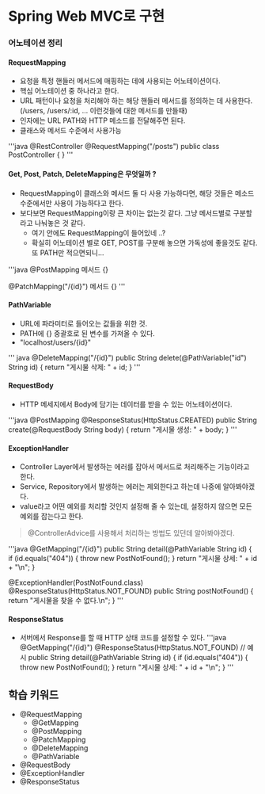 # Spring Web MVC로 구현

### 어노테이션 정리
#### RequestMapping
- 요청을 특정 핸들러 메서드에 매핑하는 데에 사용되는 어노테이션이다.
- 핵심 어노테이션 중 하나라고 한다.
- URL 패턴이나 요청을 처리해야 하는 해당 핸들러 메서드를 정의하는 데 사용한다. (/users, /users/:id, ... 이런것들에 대한 메서드를 만들때)
- 인자에는 URL PATH와 HTTP 메소드를 전달해주면 된다.
- 클래스와 메서드 수준에서 사용가능

'''java
@RestController
@RequestMapping("/posts")
public class PostController {
}
'''

#### Get, Post, Patch, DeleteMapping은 무엇일까 ?
- RequestMapping이 클래스와 메서드 둘 다 사용 가능하다면, 해당 것들은 메소드 수준에서만 사용이 가능하다고 한다.
- 보다보면 RequestMapping이랑 큰 차이는 없는것 같다. 그냥 메서드별로 구분할라고 나눠놓은 것 같다. 
    - 여기 안에도 RequestMapping이 들어있네 ..?
    - 확실히 어노테이션 별로 GET, POST를 구분해 놓으면 가독성에 좋을것도 같다. 또 PATH만 적으면되니...

'''java
@PostMapping
메서드 {}

@PatchMapping("/{id}")
메서드 {}
'''

#### PathVariable
- URL에 파라미터로 들어오는 값들을 위한 것.
- PATH에 {} 중괄호로 된 변수를 가져올 수 있다. 
- "localhost/users/{id}"

''' java
@DeleteMapping("/{id}")
public String delete(@PathVariable("id") String id) {
    return "게시물 삭제: " + id;
}
'''

#### RequestBody
- HTTP 메세지에서 Body에 담기는 데이터를 받을 수 있는 어노테이션이다. 

'''java
@PostMapping
@ResponseStatus(HttpStatus.CREATED)
public String create(@RequestBody String body) {
    return "게시물 생성: " + body;
}
'''


#### ExceptionHandler
- Controller Layer에서 발생하는 에러를 잡아서 메서드로 처리해주는 기능이라고 한다.
- Service, Repository에서 발생하는 에러는 제외한다고 하는데 나중에 알아봐야겠다.
- value라고 어떤 예외를 처리할 것인지 설정해 줄 수 있는데, 설정하지 않으면 모든 예외를 잡는다고 한다.
> @ControllerAdvice를 사용해서 처리하는 방법도 있던데 알아봐야겠다.

'''java
@GetMapping("/{id}")
public String detail(@PathVariable String id) {
    if (id.equals("404")) {
        throw new PostNotFound();
    }
    return "게시물 상세: " + id + "\n";
}

@ExceptionHandler(PostNotFound.class)
@ResponseStatus(HttpStatus.NOT_FOUND)
public String postNotFound() {
    return "게시물을 찾을 수 없다.\n";
}
'''



#### ResponseStatus
- 서버에서 Response를 할 때 HTTP 상태 코드를 설정할 수 있다.
'''java
@GetMapping("/{id}")
@ResponseStatus(HttpStatus.NOT_FOUND) // 예시
public String detail(@PathVariable String id) {
    if (id.equals("404")) {
        throw new PostNotFound();
    }
    return "게시물 상세: " + id + "\n";
    }
'''

## 학습 키워드
- @RequestMapping
    - @GetMapping
    - @PostMapping
    - @PatchMapping
    - @DeleteMapping
    - @PathVariable
- @RequestBody
- @ExceptionHandler
- @ResponseStatus